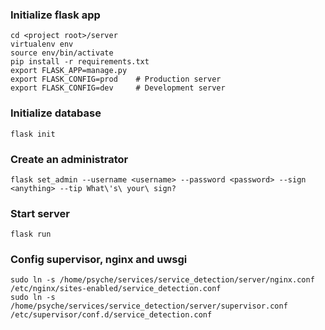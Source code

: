 ### Initialize flask app
```shell
cd <project root>/server
virtualenv env
source env/bin/activate
pip install -r requirements.txt
export FLASK_APP=manage.py
export FLASK_CONFIG=prod    # Production server
export FLASK_CONFIG=dev     # Development server
```
### Initialize database
```shell
flask init
```
### Create an administrator
```shell
flask set_admin --username <username> --password <password> --sign <anything> --tip What\'s\ your\ sign?
```
### Start server
```shell
flask run
```
### Config supervisor, nginx and uwsgi
```shell
sudo ln -s /home/psyche/services/service_detection/server/nginx.conf /etc/nginx/sites-enabled/service_detection.conf
sudo ln -s /home/psyche/services/service_detection/server/supervisor.conf /etc/supervisor/conf.d/service_detection.conf
```